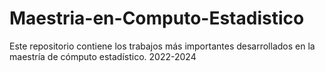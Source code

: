 # Maestria-en-Computo-Estadistico
Este repositorio contiene los trabajos más importantes desarrollados en la maestría de cómputo estadístico. 
2022-2024
